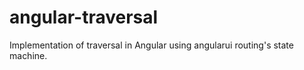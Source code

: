 angular-traversal
=================

Implementation of traversal in Angular using angularui routing's state machine.
